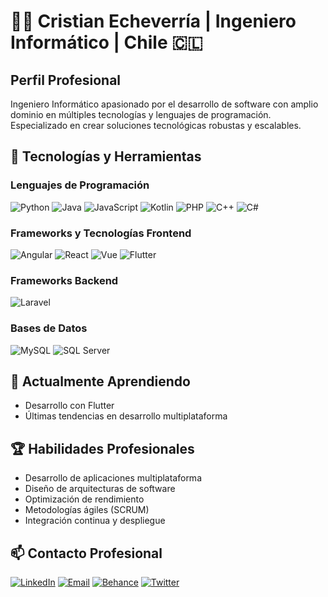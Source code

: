 # 👨‍💻 Cristian Echeverría | Ingeniero Informático | Chile 🇨🇱

## Perfil Profesional
Ingeniero Informático apasionado por el desarrollo de software con amplio dominio en múltiples tecnologías y lenguajes de programación. Especializado en crear soluciones tecnológicas robustas y escalables.

## 🚀 Tecnologías y Herramientas

### Lenguajes de Programación
![Python](https://img.shields.io/badge/-Python-black?style=flat-square&logo=python)
![Java](https://img.shields.io/badge/-Java-black?style=flat-square&logo=java)
![JavaScript](https://img.shields.io/badge/-JavaScript-black?style=flat-square&logo=javascript)
![Kotlin](https://img.shields.io/badge/-Kotlin-black?style=flat-square&logo=kotlin)
![PHP](https://img.shields.io/badge/-PHP-black?style=flat-square&logo=php)
![C++](https://img.shields.io/badge/-C++-black?style=flat-square&logo=c%2B%2B)
![C#](https://img.shields.io/badge/-C%23-black?style=flat-square&logo=csharp)

### Frameworks y Tecnologías Frontend
![Angular](https://img.shields.io/badge/-Angular-black?style=flat-square&logo=angular)
![React](https://img.shields.io/badge/-React-black?style=flat-square&logo=react)
![Vue](https://img.shields.io/badge/-Vue.js-black?style=flat-square&logo=vue.js)
![Flutter](https://img.shields.io/badge/-Flutter-black?style=flat-square&logo=flutter)

### Frameworks Backend
![Laravel](https://img.shields.io/badge/-Laravel-black?style=flat-square&logo=laravel)

### Bases de Datos
![MySQL](https://img.shields.io/badge/-MySQL-black?style=flat-square&logo=mysql)
 ![SQL Server](https://img.shields.io/badge/-SQL%20Server-black?style=flat-square&logo=microsoft-sql-server)

## 🌱 Actualmente Aprendiendo
- Desarrollo con Flutter
- Últimas tendencias en desarrollo multiplataforma

## 🏆 Habilidades Profesionales
- Desarrollo de aplicaciones multiplataforma
- Diseño de arquitecturas de software
- Optimización de rendimiento
- Metodologías ágiles (SCRUM)
- Integración continua y despliegue

## 📫 Contacto Profesional
[![LinkedIn](https://img.shields.io/badge/-LinkedIn-blue?style=flat-square&logo=Linkedin&logoColor=white)](https://www.linkedin.com/in/cristianecheverr%C3%AD%C3%A1/)
[![Email](https://img.shields.io/badge/-Email-red?style=flat-square&logo=Gmail&logoColor=white)](mailto:cristian.ignacioe@gmail.com)
[![Behance](https://img.shields.io/badge/-Behance-blue?style=flat-square&logo=behance&logoColor=white)](https://www.behance.net/cristiaechever6)
[![Twitter](https://img.shields.io/badge/-Twitter-black?style=flat-square&logo=twitter&logoColor=white)](https://x.com/lilNarciso_)
